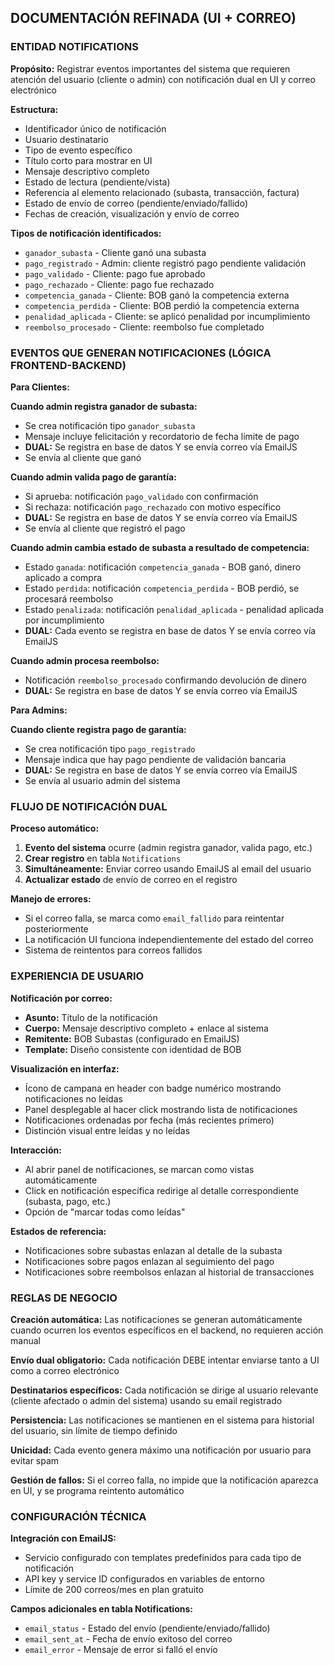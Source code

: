## **DOCUMENTACIÓN REFINADA (UI + CORREO)**

### **ENTIDAD NOTIFICATIONS**

**Propósito:** Registrar eventos importantes del sistema que requieren atención del usuario (cliente o admin) con notificación dual en UI y correo electrónico

**Estructura:**

- Identificador único de notificación
- Usuario destinatario
- Tipo de evento específico
- Título corto para mostrar en UI
- Mensaje descriptivo completo
- Estado de lectura (pendiente/vista)
- Referencia al elemento relacionado (subasta, transacción, factura)
- Estado de envío de correo (pendiente/enviado/fallido)
- Fechas de creación, visualización y envío de correo

**Tipos de notificación identificados:**

- `ganador_subasta` - Cliente ganó una subasta
- `pago_registrado` - Admin: cliente registró pago pendiente validación
- `pago_validado` - Cliente: pago fue aprobado
- `pago_rechazado` - Cliente: pago fue rechazado
- `competencia_ganada` - Cliente: BOB ganó la competencia externa
- `competencia_perdida` - Cliente: BOB perdió la competencia externa
- `penalidad_aplicada` - Cliente: se aplicó penalidad por incumplimiento
- `reembolso_procesado` - Cliente: reembolso fue completado

### **EVENTOS QUE GENERAN NOTIFICACIONES (LÓGICA FRONTEND-BACKEND)**

**Para Clientes:**

**Cuando admin registra ganador de subasta:**

- Se crea notificación tipo `ganador_subasta`
- Mensaje incluye felicitación y recordatorio de fecha límite de pago
- **DUAL:** Se registra en base de datos Y se envía correo vía EmailJS
- Se envía al cliente que ganó

**Cuando admin valida pago de garantía:**

- Si aprueba: notificación `pago_validado` con confirmación
- Si rechaza: notificación `pago_rechazado` con motivo específico
- **DUAL:** Se registra en base de datos Y se envía correo vía EmailJS
- Se envía al cliente que registró el pago

**Cuando admin cambia estado de subasta a resultado de competencia:**

- Estado `ganada`: notificación `competencia_ganada` - BOB ganó, dinero aplicado a compra
- Estado `perdida`: notificación `competencia_perdida` - BOB perdió, se procesará reembolso
- Estado `penalizada`: notificación `penalidad_aplicada` - penalidad aplicada por incumplimiento
- **DUAL:** Cada evento se registra en base de datos Y se envía correo vía EmailJS

**Cuando admin procesa reembolso:**

- Notificación `reembolso_procesado` confirmando devolución de dinero
- **DUAL:** Se registra en base de datos Y se envía correo vía EmailJS

**Para Admins:**

**Cuando cliente registra pago de garantía:**

- Se crea notificación tipo `pago_registrado`
- Mensaje indica que hay pago pendiente de validación bancaria
- **DUAL:** Se registra en base de datos Y se envía correo vía EmailJS
- Se envía al usuario admin del sistema

### **FLUJO DE NOTIFICACIÓN DUAL**

**Proceso automático:**

1. **Evento del sistema** ocurre (admin registra ganador, valida pago, etc.)
2. **Crear registro** en tabla `Notifications`
3. **Simultáneamente:** Enviar correo usando EmailJS al email del usuario
4. **Actualizar estado** de envío de correo en el registro

**Manejo de errores:**

- Si el correo falla, se marca como `email_fallido` para reintentar posteriormente
- La notificación UI funciona independientemente del estado del correo
- Sistema de reintentos para correos fallidos

### **EXPERIENCIA DE USUARIO**

**Notificación por correo:**

- **Asunto:** Título de la notificación
- **Cuerpo:** Mensaje descriptivo completo + enlace al sistema
- **Remitente:** BOB Subastas (configurado en EmailJS)
- **Template:** Diseño consistente con identidad de BOB

**Visualización en interfaz:**

- Ícono de campana en header con badge numérico mostrando notificaciones no leídas
- Panel desplegable al hacer click mostrando lista de notificaciones
- Notificaciones ordenadas por fecha (más recientes primero)
- Distinción visual entre leídas y no leídas

**Interacción:**

- Al abrir panel de notificaciones, se marcan como vistas automáticamente
- Click en notificación específica redirige al detalle correspondiente (subasta, pago, etc.)
- Opción de "marcar todas como leídas"

**Estados de referencia:**

- Notificaciones sobre subastas enlazan al detalle de la subasta
- Notificaciones sobre pagos enlazan al seguimiento del pago
- Notificaciones sobre reembolsos enlazan al historial de transacciones

### **REGLAS DE NEGOCIO**

**Creación automática:** Las notificaciones se generan automáticamente cuando ocurren los eventos específicos en el backend, no requieren acción manual

**Envío dual obligatorio:** Cada notificación DEBE intentar enviarse tanto a UI como a correo electrónico

**Destinatarios específicos:** Cada notificación se dirige al usuario relevante (cliente afectado o admin del sistema) usando su email registrado

**Persistencia:** Las notificaciones se mantienen en el sistema para historial del usuario, sin límite de tiempo definido

**Unicidad:** Cada evento genera máximo una notificación por usuario para evitar spam

**Gestión de fallos:** Si el correo falla, no impide que la notificación aparezca en UI, y se programa reintento automático

### **CONFIGURACIÓN TÉCNICA**

**Integración con EmailJS:**

- Servicio configurado con templates predefinidos para cada tipo de notificación
- API key y service ID configurados en variables de entorno
- Límite de 200 correos/mes en plan gratuito

**Campos adicionales en tabla Notifications:**

- `email_status` - Estado del envío (pendiente/enviado/fallido)
- `email_sent_at` - Fecha de envío exitoso del correo
- `email_error` - Mensaje de error si falló el envío
